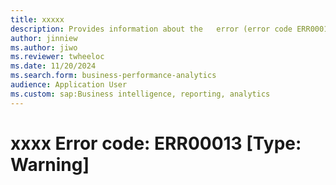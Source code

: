 ```yaml
---
title: xxxxx
description: Provides information about the   error (error code ERR00013) in Business performance analytics in Microsoft Dynamics 365 Finance.
author: jinniew
ms.author: jiwo
ms.reviewer: twheeloc 
ms.date: 11/20/2024
ms.search.form: business-performance-analytics
audience: Application User
ms.custom: sap:Business intelligence, reporting, analytics
---
```

# xxxx Error code: ERR00013 [Type: Warning]
